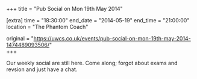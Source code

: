 +++
title = "Pub Social on Mon 19th May 2014"

[extra]
time = "18:30:00"
end_date = "2014-05-19"
end_time = "21:00:00"
location = "The Phantom Coach"

original = "https://uwcs.co.uk/events/pub-social-on-mon-19th-may-2014-1474489093506/"    
+++

Our weekly social are still here. Come along; forgot about exams and revsion and just have a chat.

